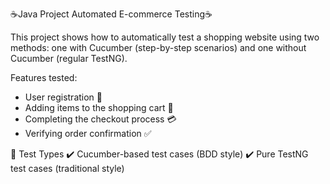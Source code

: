 ☕Java Project Automated E-commerce Testing☕

This project shows how to automatically test a shopping website using two methods: one with Cucumber (step-by-step scenarios) and one without Cucumber (regular TestNG).

Features tested:  
- User registration 🤵
- Adding items to the shopping cart 🛒
- Completing the checkout process 💳
- Verifying order confirmation ✅

📄 Test Types
✔️ Cucumber-based test cases (BDD style)
✔️ Pure TestNG test cases (traditional style)


